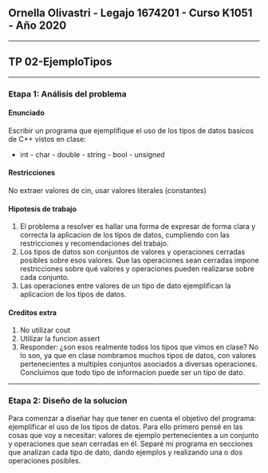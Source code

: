 ﻿## Ornella Olivastri - Legajo 1674201 - Curso K1051 - Año 2020 
---
## TP 02-EjemploTipos
---
### Etapa 1: Análisis del problema
#### Enunciado
 Escribir un programa que ejemplifique el uso de los tipos de datos basicos de C++ vistos en clase:
- int - char - double - string - bool - unsigned

#### Restricciones
No extraer valores de cin, usar valores literales (constantes)

#### Hipotesis de trabajo
1. El problema a resolver es hallar una forma de expresar de forma clara y correcta la aplicacion de los tipos de datos, cumpliendo con las restricciones y recomendaciones del trabajo.
1. Los tipos de datos son conjuntos de valores y operaciones cerradas posibles sobre esos valores. Que las operaciones sean cerradas impone restricciones sobre qué valores y operaciones pueden realizarse sobre cada conjunto.
2. Las operaciones entre valores de un tipo de dato ejemplifican la aplicacion de los tipos de datos.

#### Creditos extra
1. No utilizar cout
2. Utilizar la funcion assert
3. Responder: ¿son esos realmente todos los tipos que vimos en clase? No lo son, ya que en clase nombramos muchos tipos de datos, con valores pertenecientes a multiples conjuntos asociados a diversas operaciones. Concluimos que todo tipo de informacion puede ser un tipo de dato.

---
### Etapa 2: Diseño de la solucion
Para comenzar a diseñar hay que tener en cuenta el objetivo del programa: ejemplificar el uso de los tipos de datos. Para ello primero pensé en las cosas que voy a necesitar: valores de ejemplo pertenecientes a un conjunto y operaciones que sean cerradas en él. Separé mi programa en secciones que analizan cada tipo de dato, dando ejemplos y realizando una o dos operaciones posibles.
